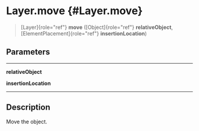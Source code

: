 Layer.move {#Layer.move}
==========

> [Layer]{role="ref"} **move** ([Object]{role="ref"} **relativeObject**,
> [ElementPlacement]{role="ref"} **insertionLocation**)

Parameters
----------

  ----------------------- --
  **relativeObject**      

  **insertionLocation**   
  ----------------------- --

Description
-----------

Move the object.

